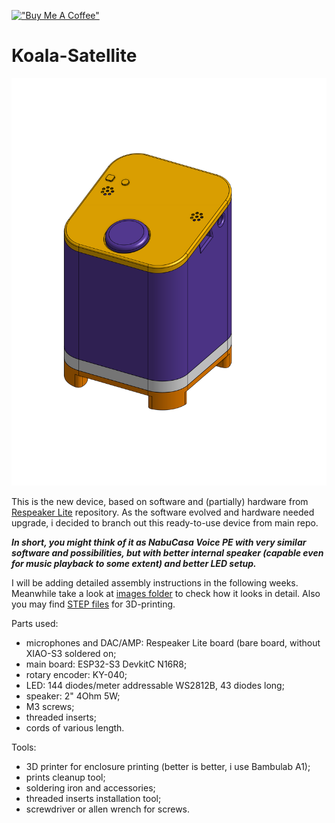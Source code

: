 [!["Buy Me A Coffee"](https://www.buymeacoffee.com/assets/img/custom_images/orange_img.png)](https://www.buymeacoffee.com/formatbce)

# Koala-Satellite

<img src="/casing/images/assembled.png" width=600 />

This is the new device, based on software and (partially) hardware from [Respeaker Lite](https://github.com/formatBCE/Respeaker-Lite-ESPHome-integration) repository.
As the software evolved and hardware needed upgrade, i decided to branch out this ready-to-use device from main repo.

_**In short, you might think of it as NabuCasa Voice PE with very similar software and possibilities, but with better internal speaker (capable even for music playback to some extent) and better LED setup.**_

I will be adding detailed assembly instructions in the following weeks.
Meanwhile take a look at [images folder](/casing/images) to check how it looks in detail. Also you may find [STEP files](/casing/step) for 3D-printing.

Parts used:
- microphones and DAC/AMP: Respeaker Lite board (bare board, without XIAO-S3 soldered on;
- main board: ESP32-S3 DevkitC N16R8;
- rotary encoder: KY-040;
- LED: 144 diodes/meter addressable WS2812B, 43 diodes long;
- speaker: 2" 4Ohm 5W;
- M3 screws;
- threaded inserts;
- cords of various length.

Tools:
- 3D printer for enclosure printing (better is better, i use Bambulab A1);
- prints cleanup tool;
- soldering iron and accessories;
- threaded inserts installation tool;
- screwdriver or allen wrench for screws.
